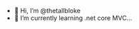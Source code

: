 - 👋 Hi, I’m @thetallbloke
- 🌱 I’m currently learning .net core MVC...
<!---
- 👀 I’m interested in ...
- 💞️ I’m looking to collaborate on ...
- 📫 How to reach me ...
--->

<!---
thetallbloke/thetallbloke is a ✨ special ✨ repository because its `README.md` (this file) appears on your GitHub profile.
You can click the Preview link to take a look at your changes.
--->
